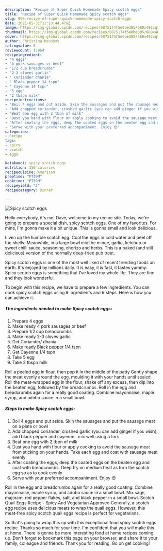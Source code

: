 ```yaml
---
description: "Recipe of Super Quick Homemade Spicy scotch eggs"
title: "Recipe of Super Quick Homemade Spicy scotch eggs"
slug: 998-recipe-of-super-quick-homemade-spicy-scotch-eggs
date: 2021-05-31T13:10:44.476Z
image: https://img-global.cpcdn.com/recipes/0875174f5e0be305/680x482cq70/spicy-scotch-eggs-recipe-main-photo.jpg
thumbnail: https://img-global.cpcdn.com/recipes/0875174f5e0be305/680x482cq70/spicy-scotch-eggs-recipe-main-photo.jpg
cover: https://img-global.cpcdn.com/recipes/0875174f5e0be305/680x482cq70/spicy-scotch-eggs-recipe-main-photo.jpg
author: Christina Mendoza
ratingvalue: 5
reviewcount: 15964
recipeingredient:
- "4 eggs"
- "4 pork sausages or beef"
- "1/2 cup breadcrumbs"
- "2-3 cloves garlic"
- " Coriander dhania"
- " Black pepper 14 tspn"
- " Cayenne 14 tspn"
- "5 egg"
- "2 tbspn milk"
recipeinstructions:
- "Boil 4 eggs and put aside. Skin the sausages and put the sausage meat on a plate or bowl"
- "Add chopped coriander, crushed garlic (you can add ginger if you wish), add black pepper and cayenne.. mix well using a fork"
- "Beat one egg with 2 tbpn of milk"
- "Dust you hand with flour or apply cooking to avoid the sausage meat from sticking on your hands. Take each egg and coat with sausage meat evenly"
- "After coating the eggs, deep the coated eggs on the beaten egg and coat with breadcrumbs. Deep fry on medium heat as turn the scotch egg so as to cook evenly"
- "Serve with your preferred accompaniment. Enjoy 😊"
categories:
- Recipe
tags:
- spicy
- scotch
- eggs

katakunci: spicy scotch eggs 
nutrition: 150 calories
recipecuisine: American
preptime: "PT39M"
cooktime: "PT39M"
recipeyield: "2"
recipecategory: Dinner

---
```



![Spicy scotch eggs](https://img-global.cpcdn.com/recipes/0875174f5e0be305/680x482cq70/spicy-scotch-eggs-recipe-main-photo.jpg)

Hello everybody, it's me, Dave, welcome to my recipe site. Today, we're going to prepare a special dish, spicy scotch eggs. One of my favorites. For mine, I'm gonna make it a bit unique. This is gonna smell and look delicious.

Liven up the humble scotch egg. Cool the eggs in cold water and peel off the shells. Meanwhile, in a large bowl mix the mince, garlic, ketchup or sweet chilli sauce, seasoning, chorizo and herbs. This is a baked (and still delicious) version of the normally deep-fried pub treat.

Spicy scotch eggs is one of the most well liked of recent trending foods on earth. It's enjoyed by millions daily. It is easy, it is fast, it tastes yummy. Spicy scotch eggs is something that I've loved my whole life. They are fine and they look wonderful.


To begin with this recipe, we have to prepare a few ingredients. You can cook spicy scotch eggs using 9 ingredients and 6 steps. Here is how you can achieve it.

<!--inarticleads1-->

##### The ingredients needed to make Spicy scotch eggs:

1. Prepare 4 eggs
1. Make ready 4 pork sausages or beef
1. Prepare 1/2 cup breadcrumbs
1. Make ready 2-3 cloves garlic
1. Get  Coriander/ dhania
1. Make ready  Black pepper 1/4 tspn
1. Get  Cayenne 1/4 tspn
1. Take 5 egg
1. Take 2 tbspn milk


Roll a peeled egg in flour, then pop it in the middle of the patty Gently shape the meat evenly around the egg, moulding it with your hands until sealed. Roll the meat-wrapped egg in the flour, shake off any excess, then dip into the beaten egg, followed by the breadcrumbs. Roll in the egg and breadcrumbs again for a really good coating. Combine mayonnaise, maple syrup, and adobo sauce in a small bowl. 

<!--inarticleads2-->

##### Steps to make Spicy scotch eggs:

1. Boil 4 eggs and put aside. Skin the sausages and put the sausage meat on a plate or bowl
1. Add chopped coriander, crushed garlic (you can add ginger if you wish), add black pepper and cayenne.. mix well using a fork
1. Beat one egg with 2 tbpn of milk
1. Dust you hand with flour or apply cooking to avoid the sausage meat from sticking on your hands. Take each egg and coat with sausage meat evenly
1. After coating the eggs, deep the coated eggs on the beaten egg and coat with breadcrumbs. Deep fry on medium heat as turn the scotch egg so as to cook evenly
1. Serve with your preferred accompaniment. Enjoy 😊


Roll in the egg and breadcrumbs again for a really good coating. Combine mayonnaise, maple syrup, and adobo sauce in a small bowl. Mix sage, majoram, red pepper flakes, salt, and black pepper in a small bowl. Scotch Quail Eggs Recipe - Spicy And Vegetarian Approved Generally, a scotch egg recipe uses delicious meats to wrap the quail eggs. However, this meat-free spicy scotch quail eggs recipe is perfect for vegetarians. 

So that's going to wrap this up with this exceptional food spicy scotch eggs recipe. Thanks so much for your time. I'm confident that you will make this at home. There is gonna be more interesting food at home recipes coming up. Don't forget to bookmark this page on your browser, and share it to your family, colleague and friends. Thank you for reading. Go on get cooking!
